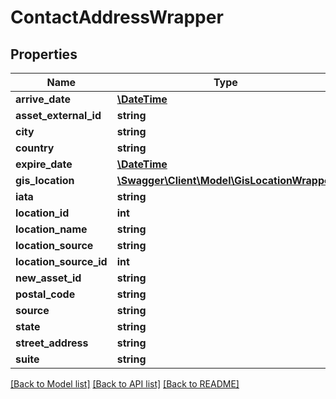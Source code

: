 # ContactAddressWrapper

## Properties
Name | Type | Description | Notes
------------ | ------------- | ------------- | -------------
**arrive_date** | [**\DateTime**](\DateTime.md) |  | [optional] 
**asset_external_id** | **string** |  | [optional] 
**city** | **string** |  | [optional] 
**country** | **string** |  | [optional] 
**expire_date** | [**\DateTime**](\DateTime.md) |  | [optional] 
**gis_location** | [**\Swagger\Client\Model\GisLocationWrapper**](GisLocationWrapper.md) |  | [optional] 
**iata** | **string** |  | [optional] 
**location_id** | **int** |  | [optional] 
**location_name** | **string** |  | [optional] 
**location_source** | **string** |  | [optional] 
**location_source_id** | **int** |  | [optional] 
**new_asset_id** | **string** |  | [optional] 
**postal_code** | **string** |  | [optional] 
**source** | **string** |  | [optional] 
**state** | **string** |  | [optional] 
**street_address** | **string** |  | [optional] 
**suite** | **string** |  | [optional] 

[[Back to Model list]](../README.md#documentation-for-models) [[Back to API list]](../README.md#documentation-for-api-endpoints) [[Back to README]](../README.md)


